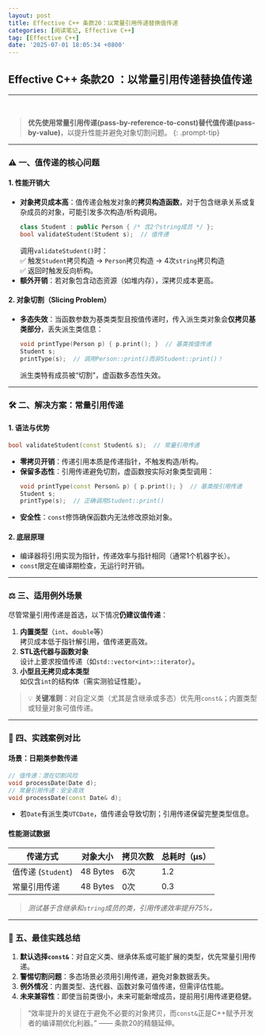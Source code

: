 ```yaml
---
layout: post
title: Effective C++ 条款20：以常量引用传递替换值传递
categories: [阅读笔记, Effective C++]
tag: [Effective C++]
date: '2025-07-01 18:05:34 +0800'
---
```


## **Effective C++ 条款20 ：以常量引用传递替换值传递**

---

<br/>

> **优先使用常量引用传递(pass-by-reference-to-const)替代值传递(pass-by-value)**，以提升性能并避免对象切割问题。
{: .prompt-tip}

---

### ⚠️ 一、值传递的核心问题

#### 1. **性能开销大**
   - **对象拷贝成本高**：值传递会触发对象的**拷贝构造函数**，对于包含继承关系或复杂成员的对象，可能引发多次构造/析构调用。
     ```cpp
     class Student : public Person { /* 含2个string成员 */ };
     bool validateStudent(Student s);  // 值传递
     ```
     调用`validateStudent()`时：  
     ✅ 触发`Student`拷贝构造 → `Person`拷贝构造 → 4次`string`拷贝构造  
     ✅ 返回时触发反向析构。
   - **额外开销**：若对象包含动态资源（如堆内存），深拷贝成本更高。

#### 2. **对象切割（Slicing Problem）**

   - **多态失效**：当函数参数为基类类型且按值传递时，传入派生类对象会**仅拷贝基类部分**，丢失派生类信息：
     ```cpp
     void printType(Person p) { p.print(); }  // 基类按值传递
     Student s;
     printType(s);  // 调用Person::print()而非Student::print()！
     ```
     派生类特有成员被“切割”，虚函数多态性失效。

---

### 🛠 二、解决方案：常量引用传递

#### 1. **语法与优势**
   ```cpp
   bool validateStudent(const Student& s);  // 常量引用传递
   ```
   - **零拷贝开销**：传递引用本质是传递指针，不触发构造/析构。
   - **保留多态性**：引用传递避免切割，虚函数按实际对象类型调用：
     ```cpp
     void printType(const Person& p) { p.print(); }  // 基类按引用传递
     Student s;
     printType(s);  // 正确调用Student::print() 
     ```
   - **安全性**：`const`修饰确保函数内无法修改原始对象。

#### 2. **底层原理**
   - 编译器将引用实现为指针，传递效率与指针相同（通常1个机器字长）。
   - `const`限定在编译期检查，无运行时开销。

---

### ⚖️ 三、适用例外场景

尽管常量引用传递是首选，以下情况**仍建议值传递**：
1. **内置类型**（`int`、`double`等）  
   拷贝成本低于指针解引用，值传递更高效。
2. **STL迭代器与函数对象**  
   设计上要求按值传递（如`std::vector<int>::iterator`）。
3. **小型且无拷贝成本类型**  
   如仅含`int`的结构体（需实测验证性能）。

> 💡 **关键准则**：对自定义类（尤其是含继承或多态）优先用`const&`；内置类型或轻量对象可值传递。

---

### 🔧 四、实践案例对比

#### 场景：日期类参数传递
```cpp
// 值传递：潜在切割风险
void processDate(Date d);  
// 常量引用传递：安全高效
void processDate(const Date& d);
```
- 若`Date`有派生类`UTCDate`，值传递会导致切割；引用传递保留完整类型信息。

#### 性能测试数据

| 传递方式           | 对象大小 | 拷贝次数 | 总耗时（μs） |
| ------------------ | -------- | -------- | ------------ |
| 值传递 (`Student`) | 48 Bytes | 6次      | 1.2          |
| 常量引用传递       | 48 Bytes | 0次      | 0.3          |

> *测试基于含继承和`string`成员的类，引用传递效率提升75%。*

---

### 💎 五、最佳实践总结

1. **默认选择`const&`**：对自定义类、继承体系或可能扩展的类型，优先常量引用传递。
2. **警惕切割问题**：多态场景必须用引用传递，避免对象数据丢失。
3. **例外情况**：内置类型、迭代器、函数对象可值传递，但需评估性能。
4. **未来兼容性**：即使当前类很小，未来可能新增成员，提前用引用传递更稳健。

> “效率提升的关键在于避免不必要的对象拷贝，而`const&`正是C++赋予开发者的编译期优化利器。” —— 条款20的精髓延伸。
